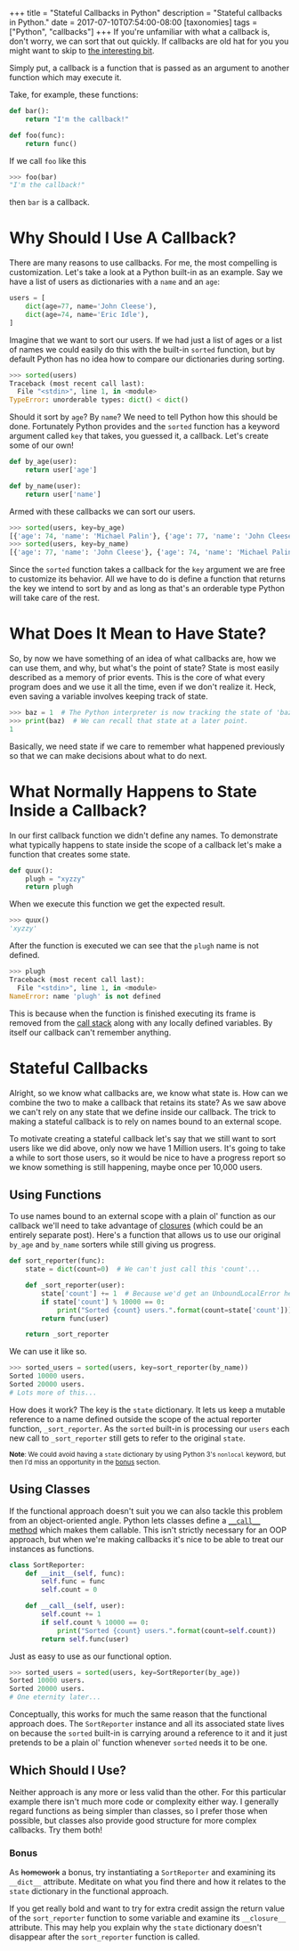 +++
title = "Stateful Callbacks in Python"
description = "Stateful callbacks in Python."
date = 2017-07-10T07:54:00-08:00
[taxonomies]
tags = ["Python", "callbacks"]
+++
If you're unfamiliar with what a callback is, don't worry, we can sort that out
quickly. If callbacks are old hat for you you might want to skip to
[the interesting bit](#stateful-callbacks).

Simply put, a callback is a function that is passed as an argument to
another function which may execute it.

<!-- more -->

Take, for example, these functions:

```python
def bar():
    return "I'm the callback!"

def foo(func):
    return func()
```

If we call `foo` like this

```python
>>> foo(bar)
"I'm the callback!"
```

then `bar` is a callback.

# Why Should I Use A Callback?

There are many reasons to use callbacks. For me, the most compelling is
customization. Let's take a look at a Python built-in as an example. Say we
have a list of users as dictionaries with a `name` and an `age`:

```python
users = [
    dict(age=77, name='John Cleese'),
    dict(age=74, name='Eric Idle'),
]
```

Imagine that we want to sort our users. If we had just a list of ages or a list
of names we could easily do this with the built-in `sorted` function, but by
default Python has no idea how to compare our dictionaries during sorting.

```python
>>> sorted(users)
Traceback (most recent call last):
  File "<stdin>", line 1, in <module>
TypeError: unorderable types: dict() < dict()
```

Should it sort by `age`? By `name`? We need to tell Python how this should be
done. Fortunately Python provides and the `sorted` function has a keyword
argument called `key` that takes, you guessed it, a callback. Let's create some
of our own!

```python
def by_age(user):
    return user['age']

def by_name(user):
    return user['name']
```

Armed with these callbacks we can sort our users.

```python
>>> sorted(users, key=by_age)
[{'age': 74, 'name': 'Michael Palin'}, {'age': 77, 'name': 'John Cleese'}]
>>> sorted(users, key=by_name)
[{'age': 77, 'name': 'John Cleese'}, {'age': 74, 'name': 'Michael Palin'}]
```

Since the `sorted` function takes a callback for the `key` argument we are free
to customize its behavior. All we have to do is define a function that returns
the key we intend to sort by and as long as that's an orderable type Python
will take care of the rest.

# What Does It Mean to Have State?

So, by now we have something of an idea of what callbacks are, how we can use
them, and why, but what's the point of state? State is most easily described as
a memory of prior events. This is the core of what every program does and we
use it all the time, even if we don't realize it. Heck, even saving a variable
involves keeping track of state.

```python
>>> baz = 1  # The Python interpreter is now tracking the state of 'baz'.
>>> print(baz)  # We can recall that state at a later point.
1
```

Basically, we need state if we care to remember what happened previously so
that we can make decisions about what to do next.

# What Normally Happens to State Inside a Callback?

In our first callback function we didn't define any names. To demonstrate what
typically happens to state inside the scope of a callback let's make a function
that creates some state.

```python
def quux():
    plugh = "xyzzy"
    return plugh
```

When we execute this function we get the expected result.

```python
>>> quux()
'xyzzy'
```

After the function is executed we can see that the `plugh` name is not defined.

```python
>>> plugh
Traceback (most recent call last):
  File "<stdin>", line 1, in <module>
NameError: name 'plugh' is not defined
```

This is because when the function is finished executing its frame is removed
from the [call stack][call stack] along with any locally defined variables. By
itself our callback can't remember anything.

# Stateful Callbacks

Alright, so we know what callbacks are, we know what state is. How can we
combine the two to make a callback that retains its state? As we saw above we
can't rely on any state that we define inside our callback. The trick to making
a stateful callback is to rely on names bound to an external scope.

To motivate creating a stateful callback let's say that we still want to sort
users like we did above, only now we have 1 Million users. It's going to take
a while to sort those users, so it would be nice to have a progress report so
we know something is still happening, maybe once per 10,000 users.

## Using Functions

To use names bound to an external scope with a plain ol' function as our
callback we'll need to take advantage of [closures][closures] (which could be
an entirely separate post). Here's a function that allows us to use our
original `by_age` and `by_name` sorters while still giving us progress.

```python
def sort_reporter(func):
    state = dict(count=0)  # We can't just call this 'count'...

    def _sort_reporter(user):
        state['count'] += 1  # Because we'd get an UnboundLocalError here.
        if state['count'] % 10000 == 0:
            print("Sorted {count} users.".format(count=state['count']))
        return func(user)

    return _sort_reporter
```

We can use it like so.

```python
>>> sorted_users = sorted(users, key=sort_reporter(by_name))
Sorted 10000 users.
Sorted 20000 users.
# Lots more of this...
```

How does it work? The key is the `state` dictionary. It lets us keep a mutable
reference to a name defined outside the scope of the actual reporter function,
`_sort_reporter`. As the `sorted` built-in is processing our `users` each new
call to `_sort_reporter` still gets to refer to the original `state`.

<small><b>Note</b>: We could avoid having a `state` dictionary by using Python
3's `nonlocal` keyword, but then I'd miss an opportunity in the [bonus](#bonus)
section.</small>

## Using Classes

If the functional approach doesn't suit you we can also tackle this problem
from an object-oriented angle. Python lets classes define a
[`__call__` method][__call__] which makes them callable. This isn't strictly
necessary for an OOP approach, but when we're making callbacks it's nice to be
able to treat our instances as functions.

```python
class SortReporter:
    def __init__(self, func):
        self.func = func
        self.count = 0

    def __call__(self, user):
        self.count += 1
        if self.count % 10000 == 0:
            print("Sorted {count} users.".format(count=self.count))
        return self.func(user)
```

Just as easy to use as our functional option.

```python
>>> sorted_users = sorted(users, key=SortReporter(by_age))
Sorted 10000 users.
Sorted 20000 users.
# One eternity later...
```

Conceptually, this works for much the same reason that the functional approach
does. The `SortReporter` instance and all its associated state lives on because
the `sorted` built-in is carrying around a reference to it and it just pretends
to be a plain ol' function whenever `sorted` needs it to be one.

## Which Should I Use?

Neither approach is any more or less valid than the other. For this particular
example there isn't much more code or complexity either way. I generally regard
functions as being simpler than classes, so I prefer those when possible, but
classes also provide good structure for more complex callbacks. Try them both!

### Bonus

As <s>homework</s> a bonus, try instantiating a `SortReporter` and examining
its `__dict__` attribute. Meditate on what you find there and how it relates
to the `state` dictionary in the functional approach.

If you get really bold and want to try for extra credit assign the return value
of the `sort_reporter` function to some variable and examine its `__closure__`
attribute. This may help you explain why the `state` dictionary doesn't
disappear after the `sort_reporter` function is called.

[call stack]: https://en.wikipedia.org/wiki/Call_stack
[closures]: https://en.wikipedia.org/wiki/Closure_(computer_programming)
[__call__]: https://docs.python.org/3/reference/datamodel.html#object.__call__

